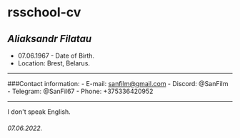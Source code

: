 # rsschool-cv
## *Aliaksandr Filatau*
* 07.06.1967 - Date of Birth.
* Location: Brest, Belarus.

----------
###Contact information:
    - E-mail:   sanfilm@gmail.com
    - Discord:  @SanFilm
    - Telegram: @SanFil67
    - Phone:    +375336420952

----------

I don't speak English.
###### 07.06.2022.
